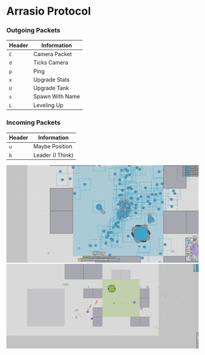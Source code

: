 # Arrasio Protocol
### Outgoing Packets
| Header  | Information       |
|---------|-------------------|
| `C`     | Camera Packet     |
| `d`     | Ticks Camera      |
| `p`     | Ping              |
| `x`     | Upgrade Stats     |
| `U`     | Upgrade Tank      |
| `s`     | Spawn With Name   |
| `L`     | Leveling Up       |

### Incoming Packets
| Header  | Information       |
|---------|-------------------|
| `u`     | Maybe Position    |
| `b`     | Leader (I Think)  |

![Bots](pictures/bots.PNG)
![FOV](pictures/fov.PNG)
